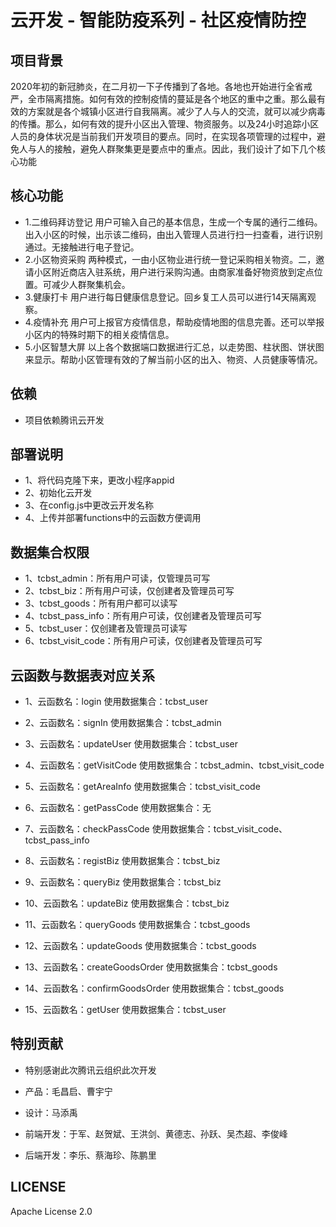 # 云开发 - 智能防疫系列 - 社区疫情防控
    
## 项目背景
2020年初的新冠肺炎，在二月初一下子传播到了各地。各地也开始进行全省戒严，全市隔离措施。如何有效的控制疫情的蔓延是各个地区的重中之重。那么最有效的方案就是各个城镇小区进行自我隔离。减少了人与人的交流，就可以减少病毒的传播。那么，如何有效的提升小区出入管理、物资服务。以及24小时追踪小区人员的身体状况是当前我们开发项目的要点。同时，在实现各项管理的过程中，避免人与人的接触，避免人群聚集更是要点中的重点。因此，我们设计了如下几个核心功能

## 核心功能
- 1.二维码拜访登记
用户可输入自己的基本信息，生成一个专属的通行二维码。出入小区的时候，出示该二维码，由出入管理人员进行扫一扫查看，进行识别通过。无接触进行电子登记。
- 2.小区物资采购
两种模式，一由小区物业进行统一登记采购相关物资。二，邀请小区附近商店入驻系统，用户进行采购沟通。由商家准备好物资放到定点位置。可减少人群聚集机会。
- 3.健康打卡
用户进行每日健康信息登记。回乡复工人员可以进行14天隔离观察。
- 4.疫情补充
用户可上报官方疫情信息，帮助疫情地图的信息完善。还可以举报小区内的特殊时期下的相关疫情信息。
- 5.小区智慧大屏
以上各个数据端口数据进行汇总，以走势图、柱状图、饼状图来显示。帮助小区管理有效的了解当前小区的出入、物资、人员健康等情况。

## 依赖
- 项目依赖腾讯云开发


## 部署说明
- 1、将代码克隆下来，更改小程序appid
- 2、初始化云开发
- 3、在config.js中更改云开发名称
- 4、上传并部署functions中的云函数方便调用

## 数据集合权限
- 1、tcbst_admin：所有用户可读，仅管理员可写
- 2、tcbst_biz：所有用户可读，仅创建者及管理员可写
- 3、tcbst_goods：所有用户都可以读写
- 4、tcbst_pass_info：所有用户可读，仅创建者及管理员可写
- 5、tcbst_user：仅创建者及管理员可读写
- 6、tcbst_visit_code：所有用户可读，仅创建者及管理员可写

## 云函数与数据表对应关系
- 1、云函数名：login
   使用数据集合：tcbst_user
- 2、云函数名：signIn
   使用数据集合：tcbst_admin

- 3、云函数名：updateUser
   使用数据集合：tcbst_user

- 4、云函数名：getVisitCode
   使用数据集合：tcbst_admin、tcbst_visit_code

- 5、云函数名：getAreaInfo
   使用数据集合：tcbst_visit_code

- 6、云函数名：getPassCode
   使用数据集合：无

- 7、云函数名：checkPassCode
   使用数据集合：tcbst_visit_code、tcbst_pass_info

- 8、云函数名：registBiz
   使用数据集合：tcbst_biz

- 9、云函数名：queryBiz
   使用数据集合：tcbst_biz

- 10、云函数名：updateBiz
   使用数据集合：tcbst_biz

- 11、云函数名：queryGoods
   使用数据集合：tcbst_goods

- 12、云函数名：updateGoods
   使用数据集合：tcbst_goods

- 13、云函数名：createGoodsOrder
   使用数据集合：tcbst_goods

- 14、云函数名：confirmGoodsOrder
   使用数据集合：tcbst_goods
   
- 15、云函数名：getUser
   使用数据集合：tcbst_user

## 特别贡献
- 特别感谢此次腾讯云组织此次开发

- 产品：毛昌启、曹宇宁
- 设计：马添禹
- 前端开发：于军、赵贺斌、王洪剑、黄德志、孙跃、吴杰超、李俊峰
- 后端开发：李乐、蔡海珍、陈鹏里


## LICENSE
Apache License 2.0

